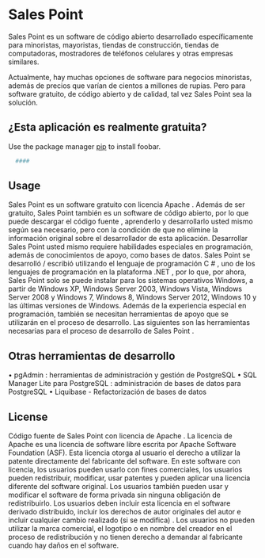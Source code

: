 # Sales Point

Sales Point es un software de código abierto desarrollado específicamente para minoristas, mayoristas, tiendas de construcción, tiendas de computadoras, mostradores de teléfonos celulares y otras empresas similares.

Actualmente, hay muchas opciones de software para negocios minoristas, además de precios que varían de cientos a millones de rupias. Pero para software gratuito, de código abierto y de calidad, tal vez Sales Point sea la solución.

## ¿Esta aplicación es realmente gratuita?

Use the package manager [pip](https://pip.pypa.io/en/stable/) to install foobar.

```bash
  ####
```

## Usage

Sales Point es un software gratuito con licencia Apache . Además de ser gratuito, Sales Point también es un software de código abierto, por lo que puede descargar el código fuente , aprenderlo y desarrollarlo usted mismo según sea necesario, pero con la condición de que no elimine la información original sobre el desarrollador de esta aplicación.
Desarrollar Sales Point usted mismo requiere habilidades especiales en programación, además de conocimientos de apoyo, como bases de datos. Sales Point se desarrolló / escribió utilizando el lenguaje de programación C # , uno de los lenguajes de programación en la plataforma .NET , por lo que, por ahora, Sales Point solo se puede instalar para los sistemas operativos Windows, a partir de Windows XP, Windows Server 2003, Windows Vista, Windows Server 2008 y Windows 7, Windows 8, Windows Server 2012, Windows 10 y las últimas versiones de Windows.
Además de la experiencia especial en programación, también se necesitan herramientas de apoyo que se utilizarán en el proceso de desarrollo. Las siguientes son las herramientas necesarias para el proceso de desarrollo de Sales Point .


## Otras herramientas de desarrollo
•	pgAdmin : herramientas de administración y gestión de PostgreSQL
•	SQL Manager Lite para PostgreSQL : administración de bases de datos para PostgreSQL
•	Liquibase - Refactorización de bases de datos


## License
Código fuente de Sales Point con licencia de Apache . La licencia de Apache es una licencia de software libre escrita por Apache Software Foundation (ASF). Esta licencia otorga al usuario el derecho a utilizar la patente directamente del fabricante del software.
En este software con licencia, los usuarios pueden usarlo con fines comerciales, los usuarios pueden redistribuir, modificar, usar patentes y pueden aplicar una licencia diferente del software original. Los usuarios también pueden usar y modificar el software de forma privada sin ninguna obligación de redistribuirlo. Los usuarios deben incluir esta licencia en el software derivado distribuido, incluir los derechos de autor originales del autor e incluir cualquier cambio realizado (si se modifica) . Los usuarios no pueden utilizar la marca comercial, el logotipo o en nombre del creador en el proceso de redistribución y no tienen derecho a demandar al fabricante cuando hay daños en el software.
